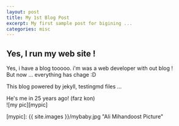 ```yaml
--- 
layout: post
title: My 1st Blog Post
excerpt: My first sample post for bigining ...
categories: misc
---
```


## Yes, I run my web site !
Yes, i have a blog tooooo. i'm was a web developer with out blog !  
But now ... everything has chage :D
  
This blog powered by jekyll, testingmd files ...  

He's me in 25 years ago! (farz kon)  
![my pic][mypic]  

[mypic]: {{ site.images }}/mybaby.jpg "Ali Mihandoost Picture"
